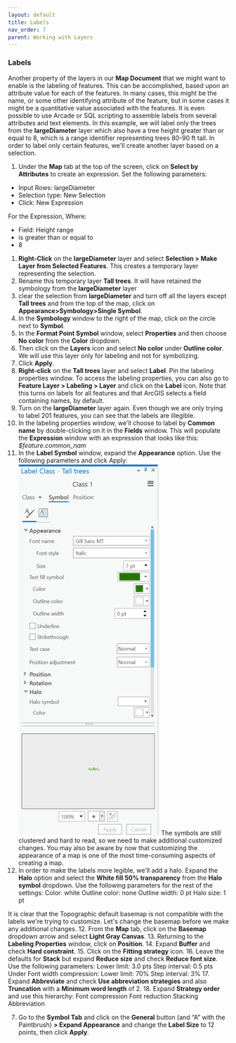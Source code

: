 ```yaml
---
layout: default
title: Labels
nav_order: 7
parent: Working with Layers
---
```


### Labels
Another property of the layers in our **Map Document** that we might want to enable is the labeling of features.  This can be accomplished, based upon an attribute value for each of the features. In many cases, this might be the name, or some other identifying attribute of the feature, but in some cases it might be a quantitative value associated with the features. It is even possible to use Arcade or SQL scripting to assemble labels from several attributes and text elements. In this example, we will label only the trees from the **largeDiameter** layer which also have a tree height greater than or equal to 8, which is a range identifier representing trees 80-90 ft tall. In order to label only certain features, we'll create another layer based on a selection.

1. Under the **Map** tab at the top of the screen, click on **Select by Attributes** to create an expression.
Set the following parameters:

-	Input Rows: largeDiameter
- Selection type: New Selection
- Click: New Expression

For the Expression, Where:

-	Field: Height range
- is greater than or equal to
- 8

1. **Right-Click** on the **largeDiameter** layer and select **Selection > Make Layer from Selected Features**.
This creates a temporary layer representing the selection.
2. Rename this temporary layer **Tall trees**.
It will have retained the symbology from the **largeDiameter** layer
3. clear the selection from **largeDiameter** and turn off all the layers except **Tall trees** and from the top of the map, click on **Appearance>Symbology>Single Symbol**.
4. In the **Symbology** window to the right of the map, click on the circle next to **Symbol**.
5. In the **Format Point Symbol** window, select **Properties** and then choose **No color** from the **Color** dropdown. 
6. Then click on the **Layers** icon and select **No color** under **Outline color**. We will use this layer only for labeling and not for symbolizing.
7. Click **Apply**.
8. **Right-click** on the **Tall trees** layer and select **Label**. Pin the labeling properties window. To access the labeling properties, you can also go to **Feature Layer > Labeling > Layer** and click on the **Label** icon. Note that this turns on labels for all features and that ArcGIS selects a field containing names, by default.
9. Turn on the **largeDiameter** layer again. 
Even though we are only trying to label 201 features, you can see that the labels are illegible.
10. In the labeling properties window, we'll choose to label by **Common name** by double-clicking on it in the **Fields** window.
This will populate the **Expression** window with an expression that looks like this: *$feature.common_nam*
10. In the **Label Symbol** window, expand the **Appearance** option. Use the following parameters and click Apply:
![appearance1.jpg](https://raw.githubusercontent.com/fiddleHeads/intro-to-arcgis-pro/master/content/images/appearance1.jpg)
The symbols are still clustered and hard to read, so we need to make additional customized changes. You may also be aware by now that customizing the appearance of a map is one of the most time-consuming aspects of creating a map.
11. In order to make the labels more legible, we'll add a halo. Expand the **Halo** option and select the **White fill 50% transparency** from the **Halo symbol** dropdown.
Use the following parameters for the rest of the settings:
Color: white
Outline color: none
Outline width: 0 pt
Halo size: 1 pt

It is clear that the Topographic default basemap is not compatible with the labels we're trying to customize. Let's change the basemap before we make any additional changes.
12. From the **Map** tab, click on the **Basemap** dropdown arrow and select **Light Gray Canvas**.
13. Returning to the **Labeling Properties** window, click on **Position**.
14. Expand **Buffer** and check **Hard constraint**.
15. Click on the **Fitting strategy** icon.
16. Leave the defaults for **Stack** but expand **Reduce size** and check **Reduce font size**.
Use the following parameters:
Lower limit: 3.0 pts
Step interval: 0.5 pts
Under Font width compression:
Lower limit: 70%
Step interval: 3%
17. Expand **Abbreviate** and check **Use abbreviation strategies** and also **Truncation** with a **Minimum word length** of 2.
18. Expand **Strategy order** and use this hierarchy:
Font compression
Font reduction
Stacking
Abbreviation

7. Go to the **Symbol Tab** and click on the **General** button (and “A” with the Paintbrush) **> Expand Appearance** and change the **Label Size** to 12 points, then click **Apply**.
